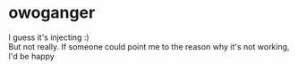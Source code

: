 # owoganger
I guess it's injecting :) <br>
But not really. If someone could point me to the reason why it's not working, I'd be happy